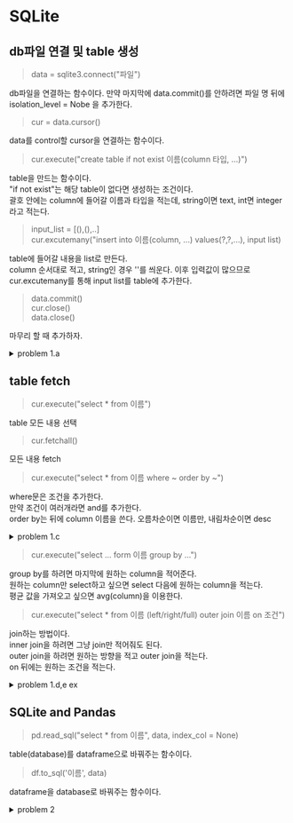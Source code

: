 # SQLite

## db파일 연결 및 table 생성

>data = sqlite3.connect("파일")

db파일을 연결하는 함수이다. 만약 마지막에 data.commit()를 안하려면 파일 명 뒤에 isolation_level = Nobe 을 추가한다.    
>cur = data.cursor()  

data를 control할 cursor을 연결하는 함수이다.  

>cur.execute("create table if not exist 이름(column 타입, ...)")

table을 만드는 함수이다.  
"if not exist"는 해당 table이 없다면 생성하는 조건이다.  
괄호 안에는 column에 들어갈 이름과 타입을 적는데, string이면 text, int면 integer 라고 적는다.  

> input_list = [(),(),..]  
cur.excutemany("insert into 이름(column, ...) values(?,?,...), input list)

table에 들어갈 내용을 list로 만든다.  
column 순서대로 적고, string인 경우 ''를 씌운다.
이후 입력값이 많으므로 cur.excutemany를 통해 input list를 table에 추가한다. 

>data.commit()  
cur.close()  
data.close()  

마무리 할 때 추가하자. 

<details>
<summary> problem 1.a </summary>
<div markdown="1">

```python
def create() -> None:
    '''
        create() connects a database named |titanic.db| and creates a table |Company| in it.

        Columns and data types of table |Company| are as follow:
            |Employee|   - string
            |Department| - string
            |Salary|     - int
            |Gender|     - string
        
        The order of data insertion does not matter.
    '''
    # BEGIN_YOUR_CODE
    
    data = sqlite3.connect("titanic.db")
    cur = data.cursor()
    cur.execute("create table if not exists Company(Employee text, Department text, Salary integer, Gender text)")
    input_list = [('John', 'sales', 5000, 'M'), 
            ('Allen', 'accounting', 6000, 'M'), 
            ('Martin', 'research', 3500, 'M'), 
            ('Mary', 'sales', 5500, 'F'), 
            ('Smith', 'research', 4500, 'M')]
    cur.executemany("insert into Company (Employee, Department, Salary, Gender) values(?,?,?,?)", input_list)
    data.commit()
    cur.close()
    data.close()
    
    # END_YOUR_CODE
    
create()
```

</div>
</details>  

## table fetch

>cur.execute("select * from 이름")

table 모든 내용 선택

>cur.fetchall()

모든 내용 fetch

>cur.execute("select * from 이름 where ~ order by ~")

where문은 조건을 추가한다.  
만약 조건이 여러개라면 and를 추가한다.  
order by는 뒤에 column 이름을 쓴다. 오름차순이면 이름만, 내림차순이면 desc  

<details>
<summary> problem 1.c </summary>
<div markdown="1">

```python
def select2() -> List[Tuple[int, str, int, int]]:
    '''
        select2() fetches all data satisfying certain condition from table |Titatic| in database |titanic.db|
            and returns them as a list of tuples.

        Columns and data types of table |Titanic| are as follow:
            |Pclass|   - int
            |Name|     - string
            |Survived| - int
            |Age|      - int
        
        The returned list should be formatted as follow:
            [ Tuple_1, ..., Tuple_N ]
            where N is # of fetched data and
            Tuple_n = ( |Pclass|, |Name|, |Survived|, |Age| ), |Survived| == 1, |Age| < 65
            for 1 <= n <= N.

        The tuples should be arranged in ascending order of |Age|.
        The order of tuples with the same |Age| does not matter.
    '''
    # BEGIN_YOUR_CODE
    
    data = sqlite3.connect("titanic.db")
    cur = data.cursor()
    cur.execute("select * from Titanic where Survived == 1 and Age < 65 order by Age")
    return (cur.fetchall())

    # END_YOUR_CODE

select2()
```

</div>
</details> 

>cur.execute("select ... form 이름 group by ...")

group by를 하려면 마지막에 원하는 column을 적어준다.  
원하는 column만 select하고 싶으면 select 다음에 원하는 column을 적는다.  
평균 값을 가져오고 싶으면 avg(column)을 이용한다.  

>cur.execute("select * from 이름 (left/right/full) outer join 이름 on 조건")

join하는 방법이다.  
inner join을 하려면 그냥 join만 적어줘도 된다.  
outer join을 하려면 원하는 방향을 적고 outer join을 적는다.  
on 뒤에는 원하는 조건을 적는다.  

<details>
<summary> problem 1.d,e ex </summary>
<div markdown="1">

```python

cur.execute("select Pclass, avg(Age) from Titanic group by Pclass")
cur.execute("select * from Company left outer join Titanic on Company.Employee == Titanic.Name")

```

</div>
</details> 

## SQLite and Pandas

>pd.read_sql("select * from 이름", data, index_col = None)

table(database)를 dataframe으로 바꿔주는 함수이다.  

>df.to_sql('이름', data)

dataframe을 database로 바꿔주는 함수이다.

<details>
<summary> problem 2 </summary>
<div markdown="1">

```python

#db to df
data = sqlite3.connect("titanic.db")
df = pd.read_sql("select * from Titanic", data, index_col = None)
df.to_csv("titanic.csv")

#df to db
df = pd.read_csv("titanic2.csv", index_col = 0)  
data = sqlite3.connect("titanic.db")
df.to_sql('Titanic2', data)

```

</div>
</details> 
